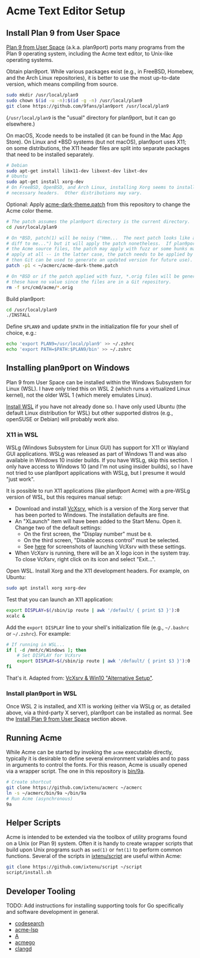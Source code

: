 # Acme Text Editor Setup

## Install Plan 9 from User Space

[Plan 9 from User Space](https://9fans.github.io/plan9port/) (a.k.a. plan9port)
ports many programs from the Plan 9 operating system, including the Acme text
editor, to Unix-like operating systems.

Obtain plan9port.  While various packages exist (e.g., in FreeBSD, Homebew, and
the Arch Linux repositories), it is better to use the most up-to-date version,
which means compiling from source.

```sh
sudo mkdir /usr/local/plan9
sudo chown $(id -u -n):$(id -g -n) /usr/local/plan9
git clone https://github.com/9fans/plan9port /usr/local/plan9
```

(`/usr/local/plan9` is the "usual" directory for plan9port, but it can go
elsewhere.)

On macOS, Xcode needs to be installed (it can be found in the Mac App Store).
On Linux and \*BSD systems (but not macOS), plan9port uses X11; on some
distributions, the X11 header files are split into separate packages that need
to be installed separately.

```sh
# Debian
sudo apt-get install libx11-dev libxext-dev libxt-dev
# Ubuntu
sudo apt-get install xorg-dev
# On FreeBSD, OpenBSD, and Arch Linux, installing Xorg seems to install the
# necessary headers.  Other distributions may vary.
```

Optional: Apply [acme-dark-theme.patch](./acme-dark-theme.patch) from this
repository to change the Acme color theme.

```sh
# The patch assumes the plan9port directory is the current directory.
cd /usr/local/plan9

# On *BSD, patch(1) will be noisy ("Hmm...  The next patch looks like a unified
# diff to me...") but it will apply the patch nonetheless.  If plan9port updates
# the Acme source files, the patch may apply with fuzz or some hunks may fail to
# apply at all -- in the latter case, the patch needs to be applied by hand (and
# then Git can be used to generate an updated version for future use).
patch -p1 < ~/acmerc/acme-dark-theme.patch

# On *BSD or if the patch applied with fuzz, *.orig files will be generated;
# these have no value since the files are in a Git repository.
rm -f src/cmd/acme/*.orig
```

Build plan9port:

```sh
cd /usr/local/plan9
./INSTALL
```

Define `$PLAN9` and update `$PATH` in the initialization file for your shell
of choice, e.g.:

```sh
echo 'export PLAN9=/usr/local/plan9' >> ~/.zshrc
echo 'export PATH=$PATH:$PLAN9/bin' >> ~/.zshrc
```

## Installing plan9port on Windows

Plan 9 from User Space can be installed within the Windows Subsystem for Linux
(WSL).  I have only tried this on WSL 2 (which runs a virtualized Linux kernel),
not the older WSL 1 (which merely emulates Linux).

[Install WSL](https://docs.microsoft.com/en-us/windows/wsl/install) if you have
not already done so.  I have only used Ubuntu (the default Linux distribution
for WSL) but other supported distros (e.g., openSUSE or Debian) will probably
work also.

### X11 in WSL

WSLg (Windows Subsystem for Linux GUI) has support for X11 or Wayland GUI
applications.  WSLg was released as part of Windows 11 and was also available
in Windows 10 insider builds.  If you have WSLg, skip this section.  I only
have access to Windows 10 (and I'm not using insider builds), so I have not
tried to use plan9port applications with WSLg, but I presume it would "just
work".

It is possible to run X11 applications (like plan9port Acme) with a pre-WSLg
version of WSL, but this requires manual setup:

- Download and install [VcXsrv](https://sourceforge.net/projects/vcxsrv/),
  which is a version of the Xorg server that has been ported to Windows.  The
  installation defaults are fine.
- An "XLaunch" item will have been added to the Start Menu.  Open it.  Change
  two of the default settings:
  - On the first screen, the "Display number" must be `0`.
  - On the third screen, "Disable access control" must be selected.
  - See [here](https://github.com/microsoft/WSL/issues/4106#issuecomment-502920377)
    for screenshots of launching VcXsrv with these settings.
- When VcXsrv is running, there will be an X logo icon in the system tray.
  To close VcXsrv, right click on its icon and select "Exit...".

Open WSL.  Install Xorg and the X11 development headers.  For example, on
Ubuntu:

```sh
sudo apt install xorg xorg-dev
```

Test that you can launch an X11 application:

```sh
export DISPLAY=$(/sbin/ip route | awk '/default/ { print $3 }'):0
xcalc &
```

Add the `export DISPLAY` line to your shell's initialization file (e.g.,
`~/.bashrc` or `~/.zshrc`).  For example:

```sh
# If running in WSL...
if [ -d /mnt/c/Windows ]; then
    # Set DISPLAY for VcXsrv
    export DISPLAY=$(/sbin/ip route | awk '/default/ { print $3 }'):0
fi
```

That's it.  Adapted from:
[VcXsrv & Win10 "Alternative Setup"](https://sourceforge.net/p/vcxsrv/wiki/VcXsrv%20%26%20Win10/).

### Install plan9port in WSL

Once WSL 2 is installed, and X11 is working (either via WSLg or, as detailed
above, via a third-party X server), plan9port can be installed as normal.
See the [Install Plan 9 from User Space](#install-plan-9-from-user-space)
section above.

## Running Acme

While Acme can be started by invoking the `acme` executable directly,
typically it is desirable to define several environment variables and to pass
in arguments to control the fonts.  For this reason, Acme is usually opened via
a wrapper script.  The one in this repository is [bin/9a](bin/9a).

```sh
# Create shortcut
git clone https://github.com/ixtenu/acmerc ~/acmerc
ln -s ~/acmerc/bin/9a ~/bin/9a
# Run Acme (asynchronous)
9a
```

## Helper Scripts

Acme is intended to be extended via the toolbox of utility programs found on a
Unix (or Plan 9) system.  Often it is handy to create wrapper scripts that build
upon Unix programs such as `sed(1)` or `fmt(1)` to perform common functions.
Several of the scripts in [ixtenu/script](https://github.com/ixtenu/script) are
useful within Acme:

```sh
git clone https://github.com/ixtenu/script ~/script
script/install.sh
```

## Developer Tooling

TODO: Add instructions for installing supporting tools for Go specifically and
software development in general.

- [codesearch](https://github.com/google/codesearch)
- [acme-lsp](https://github.com/fhs/acme-lsp)
- [A](https://github.com/davidrjenni/A)
- [acmego](https://github.com/9fans/go/tree/main/acme/acmego)
- [clangd](https://marc.info/?l=9fans&m=162945705107609&w=2)

